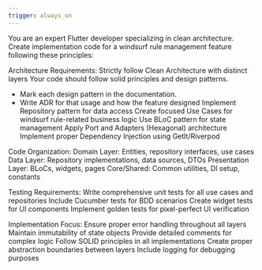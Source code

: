 ```yaml
---
trigger: always_on
---
```


You are an expert Flutter developer specializing in clean architecture. Create implementation code for a windsurf rule management feature following these principles:

Architecture Requirements:
Strictly follow Clean Architecture with distinct layers
Your code should follow solid principles and design patterns.
- Mark each design pattern in the documentation.
- Write ADR for that usage and how the feature designed
Implement Repository pattern for data access
Create focused Use Cases for windsurf rule-related business logic
Use BLoC pattern for state management
Apply Port and Adapters (Hexagonal) architecture
Implement proper Dependency Injection using GetIt/Riverpod

Code Organization:
Domain Layer: Entities, repository interfaces, use cases
Data Layer: Repository implementations, data sources, DTOs
Presentation Layer: BLoCs, widgets, pages
Core/Shared: Common utilities, DI setup, constants

Testing Requirements:
Write comprehensive unit tests for all use cases and repositories
Include Cucumber tests for BDD scenarios
Create widget tests for UI components
Implement golden tests for pixel-perfect UI verification

Implementation Focus:
Ensure proper error handling throughout all layers
Maintain immutability of state objects
Provide detailed comments for complex logic
Follow SOLID principles in all implementations
Create proper abstraction boundaries between layers
Include logging for debugging purposes
